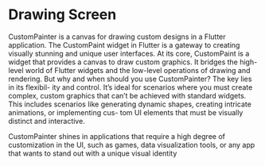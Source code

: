 # Drawing Screen

CustomPainter is a canvas for drawing custom designs in a Flutter application.
The CustomPaint widget in Flutter is a gateway to creating visually stunning
and unique user interfaces. At its core, CustomPaint is a widget that provides a
canvas to draw custom graphics. It bridges the high-level world of Flutter widgets
and the low-level operations of drawing and rendering.
But why and when should you use CustomPainter? The key lies in its flexibil-
ity and control. It’s ideal for scenarios where you must create complex, custom
graphics that can’t be achieved with standard widgets. This includes scenarios like
generating dynamic shapes, creating intricate animations, or implementing cus-
tom UI elements that must be visually distinct and interactive. 

CustomPainter
shines in applications that require a high degree of customization in the UI, such
as games, data visualization tools, or any app that wants to stand out with a
unique visual identity
